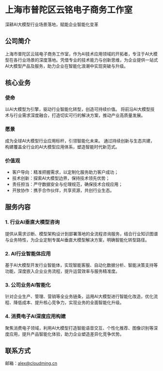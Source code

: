 # 上海市普陀区云铭电子商务工作室
深耕AI大模型行业场景落地，赋能企业智能化变革

## 公司简介
上海市普陀区云铭电子商务工作室，作为AI技术应用领域的开拓者，专注于AI大模型在各行业场景的深度落地。凭借专业的技术能力与创新思维，为企业提供一站式AI大模型产品及服务，助力企业在智能化浪潮中实现突破与升级。

## 核心业务
### 使命
以AI大模型为引擎，驱动行业智能化转型，创造可持续价值。
将前沿AI大模型技术与行业需求深度融合，打造切实可行的解决方案，推动产业高质量发展。

### 愿景
成为全球AI大模型行业应用标杆，引领智能化未来。
通过持续创新与生态共建，构建覆盖全行业的AI大模型应用体系，塑造智能时代新范式。

### 价值观
- 客户导向：精准把握需求，以定制化服务助力客户成功；
- 技术创新：探索AI大模型边界，保持技术领先优势；
- 责任担当：严守数据安全与伦理规范，确保技术合规应用；
- 开放协作：携手合作伙伴，共享资源，共创行业生态。

## 服务内容
### 1. 行业AI垂直大模型咨询
提供从需求诊断、模型架构设计到部署落地的全流程咨询服务，结合行业知识图谱与业务特性，为企业定制专属AI垂直大模型解决方案，明确智能化转型路径。

### 2. AI行业智能体应用
基于AI大模型开发行业智能体，实现智能客服、自动化数据分析、智能决策支持等功能，深度嵌入企业业务流程，提升运营效率与服务精准度。

### 3. 公司业务AI智能化
针对企业生产、管理、营销等全业务链条，运用AI大模型进行智能化改造，优化流程、降低成本、提升核心竞争力，实现业务的全面智能化升级。

### 4. 消费电子AI深度应用构建
聚焦消费电子领域，利用AI大模型打造智能语音交互、个性化推荐、图像识别等深度应用，提升产品智能化体验，助力企业塑造差异化竞争优势。

## 联系方式
邮箱：alex@cloudming.cn